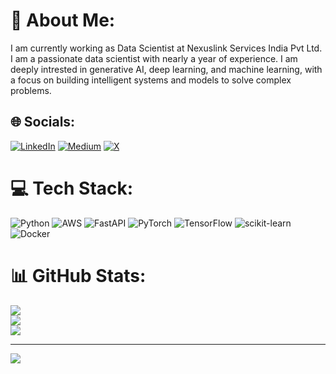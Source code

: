 # 💫 About Me:
I am currently working as  Data Scientist at Nexuslink Services India Pvt Ltd.<br>I am a passionate data scientist with nearly a year of experience. I am deeply intrested in generative AI, deep learning, and machine learning, with a focus on building intelligent systems and models to solve complex problems.


## 🌐 Socials:
[![LinkedIn](https://img.shields.io/badge/LinkedIn-%230077B5.svg?logo=linkedin&logoColor=white)](https://linkedin.com/in/urvil-panchal) [![Medium](https://img.shields.io/badge/Medium-12100E?logo=medium&logoColor=white)](https://medium.com/@urvilpanchal13) [![X](https://img.shields.io/badge/X-black.svg?logo=X&logoColor=white)](https://x.com/Urvil_1313) 

# 💻 Tech Stack:
![Python](https://img.shields.io/badge/python-3670A0?style=for-the-badge&logo=python&logoColor=ffdd54) ![AWS](https://img.shields.io/badge/AWS-%23FF9900.svg?style=for-the-badge&logo=amazon-aws&logoColor=white) ![FastAPI](https://img.shields.io/badge/FastAPI-005571?style=for-the-badge&logo=fastapi) ![PyTorch](https://img.shields.io/badge/PyTorch-%23EE4C2C.svg?style=for-the-badge&logo=PyTorch&logoColor=white) ![TensorFlow](https://img.shields.io/badge/TensorFlow-%23FF6F00.svg?style=for-the-badge&logo=TensorFlow&logoColor=white) ![scikit-learn](https://img.shields.io/badge/scikit--learn-%23F7931E.svg?style=for-the-badge&logo=scikit-learn&logoColor=white) ![Docker](https://img.shields.io/badge/docker-%230db7ed.svg?style=for-the-badge&logo=docker&logoColor=white)
# 📊 GitHub Stats:
![](https://github-readme-stats.vercel.app/api?username=Urvil-Panchal&theme=dark&hide_border=false&include_all_commits=false&count_private=false)<br/>
![](https://github-readme-streak-stats.herokuapp.com/?user=Urvil-Panchal&theme=dark&hide_border=false)<br/>
![](https://github-readme-stats.vercel.app/api/top-langs/?username=Urvil-Panchal&theme=dark&hide_border=false&include_all_commits=false&count_private=false&layout=compact)

---
[![](https://visitcount.itsvg.in/api?id=Urvil-Panchal&icon=0&color=0)](https://visitcount.itsvg.in)

<!-- Proudly created with GPRM ( https://gprm.itsvg.in ) -->